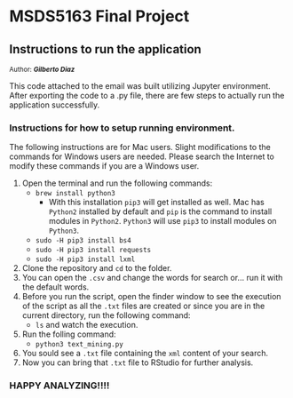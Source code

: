 # MSDS5163 Final Project
## Instructions to run the application

<sub>Author: **_Gilberto Diaz_**</sub>

This code attached to the email was built utilizing Jupyter environment. After exporting the code to a .py file, there are few steps to actually run the application successfully.

### Instructions for how to setup running environment.

The following instructions are for Mac users. Slight modifications to the commands for Windows users are needed. Please search the Internet to modify these commands if you are a Windows user.

1. Open the terminal and run the following commands:
    * `brew install python3`
      * With this installation `pip3` will get installed as well. Mac has `Python2` installed by default and `pip` is the command to install modules in `Python2`. `Python3` will use `pip3` to install modules on `Python3`.
    * `sudo -H pip3 install bs4`
    * `sudo -H pip3 install requests`
    * `sudo -H pip3 install lxml`
1. Clone the repository and `cd` to the folder.
1. You can open the `.csv` and change the words for search or... run it with the default words.
1. Before you run the script, open the finder window to see the execution of the script as all the `.txt` files are created or since you are in the current directory, run the following command:
    * `ls` and watch the execution.
1. Run the folling command:
    * `python3 text_mining.py`
1. You sould see a `.txt` file containing the `xml` content of your search.
1. Now you can bring that `.txt` file to RStudio for further analysis.

### HAPPY ANALYZING!!!!
